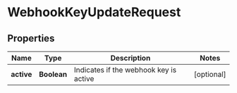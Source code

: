 

# WebhookKeyUpdateRequest

## Properties

Name | Type | Description | Notes
------------ | ------------- | ------------- | -------------
**active** | **Boolean** | Indicates if the webhook key is active |  [optional]




